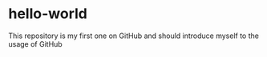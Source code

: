 # hello-world
This repository is my first one on GitHub and should introduce myself to the usage of GitHub
